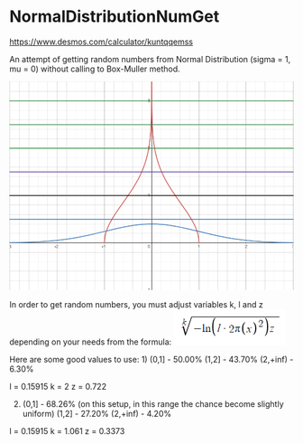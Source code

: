 # NormalDistributionNumGet
https://www.desmos.com/calculator/kuntqqemss

An attempt of getting random numbers from Normal Distribution (sigma = 1, mu = 0) without calling to Box-Muller method.

![Sample](Sample.png)

In order to get random numbers, you must adjust variables k, l and z depending on your needs from the formula:
![formula](formula.png)

Here are some good values to use:
1)
     (0,1] - 50.00%
     (1,2] - 43.70%
  (2,+inf) -  6.30%
  
  l = 0.15915
  k = 2
  z = 0.722
  
 2)
     (0,1] - 68.26%   (on this setup, in this range the chance become slightly uniform)
     (1,2] - 27.20%
  (2,+inf) -  4.20%
  
  l = 0.15915
  k = 1.061
  z = 0.3373
  
  
    
     
     

